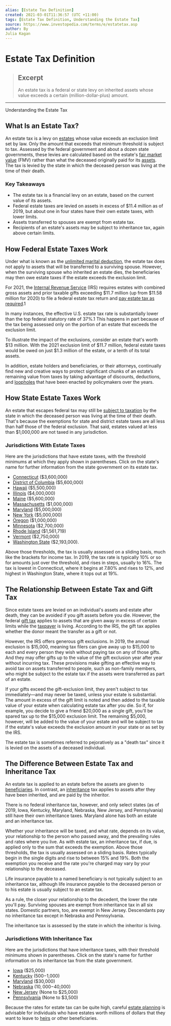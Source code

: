 ```yaml
---
alias: [Estate Tax Definition]
created: 2021-03-01T11:36:57 (UTC +11:00)
tags: [Estate Tax Definition, Understanding the Estate Tax]
source: https://www.investopedia.com/terms/e/estatetax.asp
author: By
Julia Kagan
---
```


# Estate Tax Definition

> ## Excerpt
> An estate tax is a federal or state levy on inherited assets whose value exceeds a certain (million-dollar-plus) amount.

---

Understanding the Estate Tax
## What Is an Estate Tax?

An estate tax is a levy on [estates](https://www.investopedia.com/terms/e/estate.asp) whose value exceeds an exclusion limit set by law. Only the amount that exceeds that minimum threshold is subject to tax. Assessed by the federal government and about a dozen state governments, these levies are calculated based on the estate's [fair market value](https://www.investopedia.com/terms/f/fairmarketvalue.asp) (FMV) rather than what the deceased originally paid for its [assets](https://www.investopedia.com/terms/a/asset.asp). The tax is levied by the state in which the deceased person was living at the time of their death. 

### Key Takeaways

-   The estate tax is a financial levy on an estate, based on the current value of its assets. 
-   Federal estate taxes are levied on assets in excess of $11.4 million as of 2019, but about one in four states have their own estate taxes, with lower limits.
-   Assets transferred to spouses are exempt from estate tax.
-   Recipients of an estate's assets may be subject to inheritance tax, again above certain limits.

## How Federal Estate Taxes Work

Under what is known as the [unlimited marital deduction](https://www.investopedia.com/terms/u/unlimited-marital-deduction.asp), the estate tax does not apply to assets that will be transferred to a surviving spouse. However, when the surviving spouse who inherited an estate dies, the beneficiaries may then owe estate taxes if the estate exceeds the exclusion limit.

For 2021, the [Internal Revenue Service](https://www.investopedia.com/terms/i/irs.asp) (IRS) requires estates with combined gross assets and prior taxable gifts exceeding $11.7 million (up from $11.58 million for 2020) to file a federal estate tax return and [pay estate tax as required](https://www.investopedia.com/ask/answers/101315/are-estate-distributions-taxable.asp).1

In many instances, the effective U.S. estate tax rate is substantially lower than the top federal statutory rate of 37%.1 This happens in part because of the tax being assessed only on the portion of an estate that exceeds the exclusion limit.

To illustrate the impact of the exclusions, consider an estate that's worth $13 million. With the 2021 exclusion limit of $11.7 million, federal estate taxes would be owed on just $1.3 million of the estate, or a tenth of its total assets.

In addition, estate holders and beneficiaries, or their attorneys, continually find new and creative ways to protect significant chunks of an estate’s remaining value from taxes by taking advantage of discounts, deductions, and [loopholes](https://www.investopedia.com/terms/l/loophole.asp) that have been enacted by policymakers over the years.

## How State Estate Taxes Work

An estate that escapes federal tax may still be [subject to taxation](https://www.investopedia.com/articles/personal-finance/120715/estate-taxes-who-pays-what-and-how-much.asp) by the state in which the deceased person was living at the time of their death. That's because the exemptions for state and district estate taxes are all less than half those of the federal exclusion. That said, estates valued at less than $1,000,000 are not taxed in any jurisdiction.

### Jurisdictions With Estate Taxes

Here are the jurisdictions that have estate taxes, with the threshold minimums at which they apply shown in parentheses. Click on the state's name for further information from the state government on its estate tax.

-   [Connecticut](https://portal.ct.gov/DRS/DRS-Forms/Current-Year-Forms/Estate-and-Gift-Tax-CT-706-Series) ($3,600,000)
-   [District of Columbia](https://otr.cfo.dc.gov/node/383922) ($5,600,000)
-   [Hawaii](https://tax.hawaii.gov/forms/a1_b3_4estate/) ($5,500,000)
-   [Illinois](http://www.illinoisattorneygeneral.gov/publications/estatetax.html) ($4,000,000)
-   [Maine](https://www.maine.gov/revenue/incomeestate/estate/index.htm) ($5,600,000)
-   [Massachusetts](https://www.mass.gov/guides/a-guide-to-estate-taxes) ($1,000,000)
-   [Maryland](https://taxes.marylandtaxes.gov/Individual_Taxes/Individual_Tax_Types/Estate_and_Inheritance_Tax/) ($5,000,000)
-   [New York](https://www.tax.ny.gov/pit/estate/etidx.htm) ($5,000,000)
-   [Oregon](https://www.oregon.gov/DOR/programs/individuals/Pages/estate.aspx) ($1,000,000)
-   [Minnesota](https://www.revenue.state.mn.us/estate-tax) ($2,700,000)
-   [Rhode Island](http://www.tax.ri.gov/) ($1,561,719)
-   [Vermont](https://tax.vermont.gov/individuals/estate-and-fiduciary-taxes) ($2,750,000)
-   [Washington State](https://dor.wa.gov/find-taxes-rates/other-taxes/estate-tax) ($2,193,000).

Above those thresholds, the tax is usually assessed on a sliding basis, much like the brackets for income tax. In 2019, the tax rate is typically 10% or so for amounts just over the threshold, and rises in steps, usually to 16%. The tax is lowest in Connecticut, where it begins at 7.80% and rises to 12%, and highest in Washington State, where it tops out at 19%.

## The Relationship Between Estate Tax and Gift Tax

Since estate taxes are levied on an individual's assets and estate after death, they can be avoided if you gift assets before you die. However, the federal [gift tax](https://www.investopedia.com/terms/g/gifttax.asp) applies to assets that are given away in excess of certain limits while the [taxpayer](https://www.investopedia.com/terms/t/taxpayer.asp) is living. According to the IRS, the gift tax applies whether the donor meant the transfer as a gift or not. 

However, the IRS offers generous gift exclusions. In 2019, the annual exclusion is $15,000, meaning tax filers can give away up to $15,000 to each and every person they wish without paying tax on any of those gifts. And they may offer gifts up to the value of the gift exclusion year after year without incurring tax. These provisions make gifting an effective way to avoid tax on assets transferred to people, such as non-family members, who might be subject to the estate tax if the assets were transferred as part of an estate.

If your gifts exceed the gift-exclusion limit, they aren't subject to tax immediately—and may never be taxed, unless your estate is substantial. The amount in excess of the gift limit is noted and then added to the taxable value of your estate when calculating estate tax after you die. So if, for example, you decide to give a friend $20,000 as a single gift, you'll be spared tax up to the $15,000 exclusion limit. The remaining $5,000, however, will be added to the value of your estate and will be subject to tax if the estate's value exceeds the exclusion amount in your state or as set by the IRS.

The estate tax is sometimes referred to pejoratively as a "death tax" since it is levied on the assets of a deceased individual.

## The Difference Between Estate Tax and Inheritance Tax

An estate tax is applied to an estate before the assets are given to [beneficiaries](https://www.investopedia.com/terms/b/beneficiary.asp). In contrast, an [inheritance](https://www.investopedia.com/terms/i/inheritance.asp) tax applies to assets after they have been inherited, and are paid by the inheritor.

There is no federal inheritance tax, however, and only select states (as of 2019, Iowa, Kentucky, Maryland, Nebraska, New Jersey, and Pennsylvania) still have their own inheritance taxes. Maryland alone has both an estate and an inheritance tax.

Whether your inheritance will be taxed, and what rate, depends on its value, your relationship to the person who passed away, and the prevailing rules and rates where you live. As with estate tax, an inheritance tax, if due, is applied only to the sum that exceeds the exemption. Above those thresholds, the tax is usually assessed on a sliding basis. Rates typically begin in the single digits and rise to between 15% and 19%. Both the exemption you receive and the rate you're charged may vary by your relationship to the deceased.

Life insurance payable to a named beneficiary is not typically subject to an inheritance tax, although life insurance payable to the deceased person or to his estate is usually subject to an estate tax.

As a rule, the closer your relationship to the decedent, the lower the rate you'll pay. Surviving spouses are exempt from inheritance tax in all six states. Domestic partners, too, are exempt in New Jersey. Descendants pay no inheritance tax except in Nebraska and Pennsylvania.

The inheritance tax is assessed by the state in which the inheritor is living.

### Jurisdictions With Inheritance Tax

Here are the jurisdictions that have inheritance taxes, with their threshold minimums shown in parentheses. Click on the state's name for further information on its inheritance tax from the state government.

-   [Iowa](https://tax.iowa.gov/inheritance) ($25,000)
-   [Kentucky](https://revenue.ky.gov/Individual/Inheritance-Estate-Tax/Pages/default.aspx) ($500-$1,000)
-   [Maryland](https://taxes.marylandtaxes.gov/Individual_Taxes/Individual_Tax_Types/Estate_and_Inheritance_Tax/) ($30,000)
-   [Nebraska](https://nebraskalegislature.gov/laws/statutes.php?statute=77-2001) ($10,000 -$40,000)
-   [New Jersey](https://www.state.nj.us/treasury/taxation/inheritance-estate/inheritance.shtml) (None to $25,000)
-   [Pennsylvania](https://www.revenue.pa.gov/GeneralTaxInformation/Tax%20Types%20and%20Information/InheritanceTax/Pages/default.aspx) (None to $3,500)

Because the rates for estate tax can be quite high, careful [estate planning](https://www.investopedia.com/terms/e/estateplanning.asp) is advisable for individuals who have estates worth millions of dollars that they want to leave to [heirs](https://www.investopedia.com/terms/h/heir.asp) or other beneficiaries.
